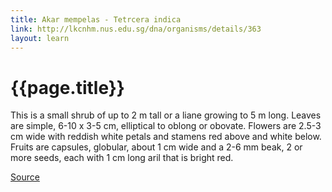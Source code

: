 ```yaml
---
title: Akar mempelas - Tetrcera indica
link: http://lkcnhm.nus.edu.sg/dna/organisms/details/363
layout: learn
---
```

# {{page.title}}

This is a small shrub of up to 2 m tall or a liane growing to 5 m long. Leaves are simple, 6-10 x 3-5 cm, elliptical to oblong or obovate. Flowers are 2.5-3 cm wide with reddish white petals and stamens red above and white below. Fruits are capsules, globular, about 1 cm wide and a 2-6 mm beak, 2 or more seeds, each with 1 cm long aril that is bright red.

[Source](page.link)
